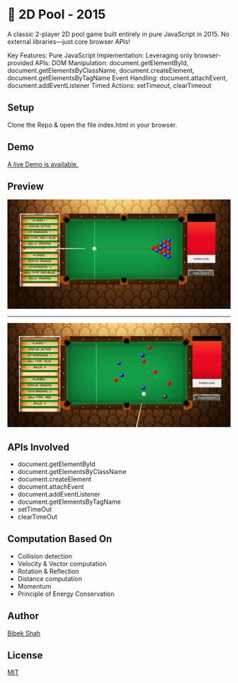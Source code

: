 # 🎱 2D Pool - 2015
A classic 2-player 2D pool game built entirely in pure JavaScript in 2015. No external libraries—just core browser APIs!

Key Features:
Pure JavaScript Implementation: Leveraging only browser-provided APIs:
DOM Manipulation: document.getElementById, document.getElementsByClassName, document.createElement, document.getElementsByTagName
Event Handling: document.attachEvent, document.addEventListener
Timed Actions: setTimeout, clearTimeout


## Setup
Clone the Repo & open the file index.html in your browser.

## Demo
[A live Demo is available.](https://bibekshah09.github.io/javascript-pool-2015/)

## Preview
<img src='images/game-preview-1.png' alt='game-preview1'/>
<hr />
<img src='images/game-preview-2.png' alt='game-preview2'/>

## APIs Involved
 * document.getElementById
 * document.getElementsByClassName
 * document.createElement
 * document.attachEvent
 * document.addEventListener
 * document.getElementsByTagName
 * setTimeOut
 * clearTimeOut

## Computation Based On
 * Collision detection
 * Velocity & Vector computation
 * Rotation & Reflection
 * Distance computation
 * Momentum
 * Principle of Energy Conservation

## Author
[Bibek Shah](https://github.com/BibekShah09)

## License
[MIT](https://choosealicense.com/licenses/mit/)
